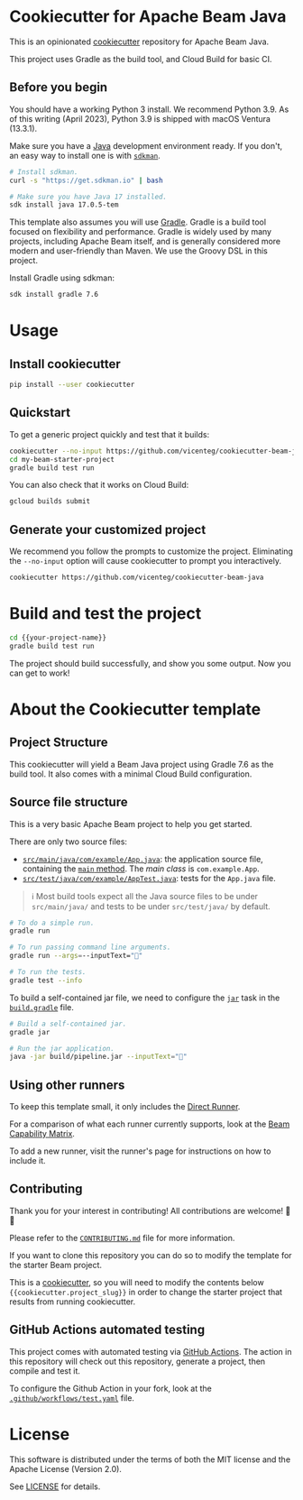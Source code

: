 # Cookiecutter for Apache Beam Java 

This is an opinionated [cookiecutter](https://cookiecutter.readthedocs.io/en/stable/README.html) repository for Apache Beam Java.

This project uses Gradle as the build tool, and Cloud Build for basic CI.

## Before you begin

You should have a working Python 3 install. We recommend Python 3.9. As of this writing (April 2023), Python 3.9 is shipped with macOS Ventura (13.3.1).

Make sure you have a [Java](https://en.wikipedia.org/wiki/Java_%28programming_language%29) development environment ready. If you don't, an easy way to install one is with [`sdkman`](https://sdkman.io).

```sh
# Install sdkman.
curl -s "https://get.sdkman.io" | bash

# Make sure you have Java 17 installed.
sdk install java 17.0.5-tem
```

This template also assumes you will use [Gradle](https://gradle.org). Gradle is a build tool focused on flexibility and performance. Gradle is widely used by many projects, including Apache Beam itself, and is generally considered more modern and user-friendly than Maven. We use the Groovy DSL in this project.

Install Gradle using sdkman:

```sh
sdk install gradle 7.6
```

# Usage

## Install cookiecutter

```sh
pip install --user cookiecutter
```

## Quickstart

To get a generic project quickly and test that it builds:

```sh
cookiecutter --no-input https://github.com/vicenteg/cookiecutter-beam-java
cd my-beam-starter-project
gradle build test run
```

You can also check that it works on Cloud Build:

```sh
gcloud builds submit
```

## Generate your customized project

We recommend you follow the prompts to customize the project. Eliminating the `--no-input` option will cause cookiecutter to prompt you interactively.

```sh
cookiecutter https://github.com/vicenteg/cookiecutter-beam-java
```

# Build and test the project

```sh
cd {{your-project-name}}
gradle build test run
```

The project should build successfully, and show you some output. Now you can get to work!

# About the Cookiecutter template

## Project Structure

This cookiecutter will yield a Beam Java project using Gradle 7.6 as the build tool. It also 
comes with a minimal Cloud Build configuration.

## Source file structure

This is a very basic Apache Beam project to help you get started.

There are only two source files:

* [`src/main/java/com/example/App.java`](src/main/java/com/example/App.java): the application source file, containing the [`main` method](src/main/java/com/example/App.java). The _main class_ is `com.example.App`.
* [`src/test/java/com/example/AppTest.java`](src/test/java/com/example/AppTest.java): tests for the `App.java` file.

> ℹ️ Most build tools expect all the Java source files to be under `src/main/java/` and tests to be under `src/test/java/` by default.

```sh
# To do a simple run.
gradle run

# To run passing command line arguments.
gradle run --args=--inputText="🎉"

# To run the tests.
gradle test --info
```

To build a self-contained jar file, we need to configure the [`jar`](https://docs.gradle.org/current/dsl/org.gradle.api.tasks.bundling.Jar.html) task in the [`build.gradle`](build.gradle) file.

```sh
# Build a self-contained jar.
gradle jar

# Run the jar application.
java -jar build/pipeline.jar --inputText="🎉"
```


## Using other runners

To keep this template small, it only includes the [Direct Runner](https://beam.apache.org/documentation/runners/direct/).

For a comparison of what each runner currently supports, look at the [Beam Capability Matrix](https://beam.apache.org/documentation/runners/capability-matrix/).

To add a new runner, visit the runner's page for instructions on how to include it.

## Contributing

Thank you for your interest in contributing!
All contributions are welcome! 🎉🎊

Please refer to the [`CONTRIBUTING.md`](CONTRIBUTING.md) file for more information.

If you want to clone this repository you can do so to modify the template for the starter Beam project.

This is a [cookiecutter](https://cookiecutter.readthedocs.io/en/stable/README.html), so you will need to modify the contents below `{{cookiecutter.project_slug}}`
in order to change the starter project that results from running cookiecutter.

## GitHub Actions automated testing

This project comes with automated testing via [GitHub Actions](https://github.com/features/actions). The action in this repository will check out this repository, generate a project, then compile and test it.

To configure the Github Action in your fork, look at the [`.github/workflows/test.yaml`](.github/workflows/test.yaml) file.


# License

This software is distributed under the terms of both the MIT license and the
Apache License (Version 2.0).

See [LICENSE](LICENSE) for details.
